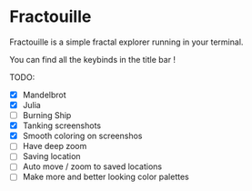 # Fractouille

Fractouille is a simple fractal explorer running in your terminal.

You can find all the keybinds in the title bar !

TODO:
- [x] Mandelbrot
- [x] Julia
- [ ] Burning Ship
- [x] Tanking screenshots
- [x] Smooth coloring on screenshos
- [ ] Have deep zoom
- [ ] Saving location
- [ ] Auto move / zoom to saved locations
- [ ] Make more and better looking color palettes
